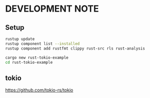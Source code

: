 # DEVELOPMENT NOTE

## Setup

```sh
rustup update
rustup component list --installed
rustup component add rustfmt clippy rust-src rls rust-analysis
```

```sh
cargo new rust-tokio-example
cd rust-tokio-example
```

## tokio

<https://github.com/tokio-rs/tokio>

